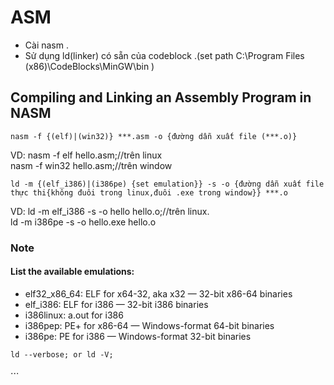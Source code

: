 # ASM
- Cài nasm .
- Sử dụng ld(linker) có sẵn của codeblock .(set path C:\Program Files (x86)\CodeBlocks\MinGW\bin )
## Compiling and Linking an Assembly Program in NASM
``` 
nasm -f {(elf)|(win32)} ***.asm -o {đường dẫn xuất file (***.o)}
```
VD: nasm -f elf hello.asm;//trên linux  
nasm -f win32 hello.asm;//trên window
```
ld -m {(elf_i386)|(i386pe) {set emulation}} -s -o {đường dẫn xuất file thực thi{không đuôi trong linux,đuôi .exe trong window}} ***.o
```
VD: ld -m elf_i386 -s -o hello hello.o;//trên linux.  
ld -m i386pe -s -o hello.exe hello.o
### Note
#### List the available emulations:
 - elf32_x86_64: ELF for x64-32, aka x32 — 32-bit x86-64 binaries
 - elf_i386: ELF for i386 — 32-bit i386 binaries
 - i386linux: a.out for i386
 - i386pep: PE+ for x86-64 — Windows-format 64-bit binaries
 - i386pe: PE for i386 — Windows-format 32-bit binaries
```
ld --verbose; or ld -V;
```
⋅⋅⋅

